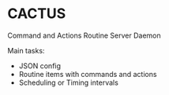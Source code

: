 # CACTUS

Command and Actions Routine Server Daemon

Main tasks:
* JSON config
* Routine items with commands and actions
* Scheduling or Timing intervals
